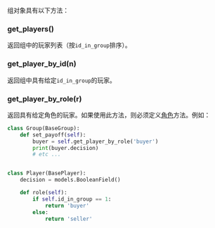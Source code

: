 组对象具有以下方法：

### get_players()

返回组中的玩家列表（按`id_in_group`排序）。

### get_player_by_id(n)

返回组中具有给定`id_in_group`的玩家。

### get_player_by_role(r)

返回具有给定角色的玩家。如果使用此方法，则必须定义[角色]()方法。例如：

```python
class Group(BaseGroup):
    def set_payoff(self):
        buyer = self.get_player_by_role('buyer')
        print(buyer.decision)
        # etc ...


class Player(BasePlayer):
    decision = models.BooleanField()

    def role(self):
        if self.id_in_group == 1:
            return 'buyer'
        else:
            return 'seller'
```